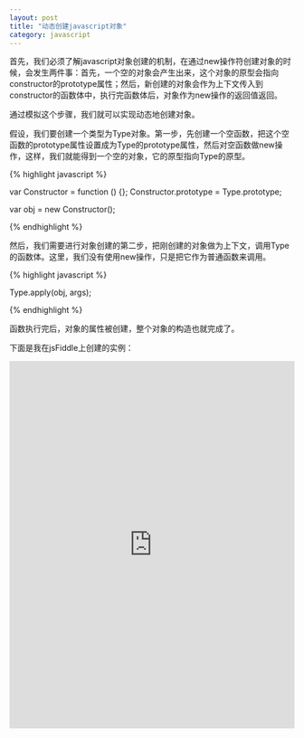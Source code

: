 ```yaml
---
layout: post
title: "动态创建javascript对象"
category: javascript
---
```


首先，我们必须了解javascript对象创建的机制，在通过new操作符创建对象的时候，会发生两件事：首先，一个空的对象会产生出来，这个对象的原型会指向constructor的prototype属性；然后，新创建的对象会作为上下文传入到constructor的函数体中，执行完函数体后，对象作为new操作的返回值返回。

通过模拟这个步骤，我们就可以实现动态地创建对象。

假设，我们要创建一个类型为Type对象。第一步，先创建一个空函数，把这个空函数的prototype属性设置成为Type的prototype属性，然后对空函数做new操作，这样，我们就能得到一个空的对象，它的原型指向Type的原型。

{% highlight javascript %}

var Constructor = function () {};
Constructor.prototype = Type.prototype;

var obj = new Constructor();

{% endhighlight %}

然后，我们需要进行对象创建的第二步，把刚创建的对象做为上下文，调用Type的函数体。这里，我们没有使用new操作，只是把它作为普通函数来调用。

{% highlight javascript %}

Type.apply(obj, args);

{% endhighlight %}

函数执行完后，对象的属性被创建，整个对象的构造也就完成了。

下面是我在jsFiddle上创建的实例：

<iframe width="100%" height="650px" src="http://jsfiddle.net/fuqcool/73qaA/embedded/js,html,result" allowfullscreen="allowfullscreen" frameborder="0"></iframe>
